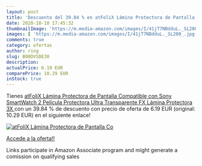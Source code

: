 ```yaml
---
layout: post
title: 'Descuento del 39.84 % en atFoliX Lámina Protectora de Pantalla Co'
date: 2020-10-18 17:45:32
thumbnailImage: 'https://m.media-amazon.com/images/I/41jT7NBdduL._SL200_.jpg'
images: [ 'https://m.media-amazon.com/images/I/41jT7NBdduL._SL200_.jpg' ]
comments: true
category: ofertas
author: ring
slug: B00DVSDE38
description:
actualPrice: 6.19 EUR
comparePrice: 10.29 EUR
inStock: true
---
```


Tienes [atFoliX Lámina Protectora de Pantalla Compatible con Sony SmartWatch 2 Película Protectora  Ultra Transparente FX Lámina Protectora  3X ](https://www.amazon.es/dp/B00DVSDE38/?tag=tolees-21) con un 39.84 % de descuento con precio de oferta de 6.19 EUR (original: 10.29 EUR) en el siguiente enlace!

[![atFoliX Lámina Protectora de Pantalla Co](https://m.media-amazon.com/images/I/41jT7NBdduL._SL200_.jpg)](https://www.amazon.es/dp/B00DVSDE38/?tag=tolees-21)

[Accede a la oferta!!](https://www.amazon.es/dp/B00DVSDE38/?tag=tolees-21)

Links participate in Amazon Associate program and might generate a comission on qualifying sales


